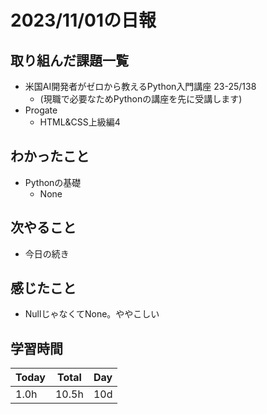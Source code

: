 # 2023/11/01の日報

## 取り組んだ課題一覧

- 米国AI開発者がゼロから教えるPython入門講座 23-25/138
  - (現職で必要なためPythonの講座を先に受講します)
- Progate
  - HTML&CSS上級編4

## わかったこと

- Pythonの基礎
  - None

## 次やること

- 今日の続き

## 感じたこと

- NullじゃなくてNone。ややこしい

## 学習時間

|Today|Total|Day|
|-|-|-|
|1.0h|10.5h|10d|
